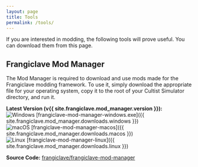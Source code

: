 ```yaml
---
layout: page
title: Tools
permalink: /tools/
---
```


If you are interested in modding, the following tools will prove useful. You can download them from this page.

## Frangiclave Mod Manager

The Mod Manager is required to download and use mods made for the Frangiclave modding framework. To use it, simply
download the appropriate file for your operating system, copy it to the root of your Cultist Simulator directory, and 
run it.

**Latest Version (v{{ site.frangiclave.mod_manager.version }}):**<br />
![Windows](/assets/windows.png) [frangiclave-mod-manager-windows.exe]({{ site.frangiclave.mod_manager.downloads.windows }})<br />
![macOS](/assets/macos.png) [frangiclave-mod-manager-macos]({{ site.frangiclave.mod_manager.downloads.macos }})<br />
![Linux](/assets/linux.png) [frangiclave-mod-manager-linux]({{ site.frangiclave.mod_manager.downloads.linux }})

**Source Code:** [frangiclave/frangiclave-mod-manager](https://github.com/frangiclave/frangiclave-mod-manager)
